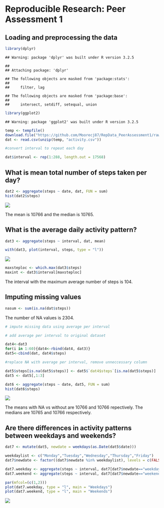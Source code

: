 # Reproducible Research: Peer Assessment 1


## Loading and preprocessing the data


```r
library(dplyr)
```

```
## Warning: package 'dplyr' was built under R version 3.2.5
```

```
## 
## Attaching package: 'dplyr'
```

```
## The following objects are masked from 'package:stats':
## 
##     filter, lag
```

```
## The following objects are masked from 'package:base':
## 
##     intersect, setdiff, setequal, union
```

```r
library(ggplot2)
```

```
## Warning: package 'ggplot2' was built under R version 3.2.5
```

```r
temp <- tempfile()
download.file("https://github.com/Moorecj87/RepData_PeerAssessment1/raw/master/activity.zip", temp)
dat <- read.csv(unzip(temp, "activity.csv"))

#convert interval to repeat each day

dat$interval <- rep(1:288, length.out = 17568)
```

## What is mean total number of steps taken per day?


```r
dat2 <- aggregate(steps ~ date, dat, FUN = sum)
hist(dat2$steps)
```

![](PA1_template_files/figure-html/unnamed-chunk-2-1.png)<!-- -->

The mean is 10766 and the median is 10765.

## What is the average daily activity pattern?


```r
dat3 <- aggregate(steps ~ interval, dat, mean)

with(dat3, plot(interval, steps, type = "l"))
```

![](PA1_template_files/figure-html/unnamed-chunk-3-1.png)<!-- -->

```r
maxsteploc <- which.max(dat3$steps)
maxint <- dat3$interval[maxsteploc]
```

The interval with the maximum average number of steps is 104.

## Imputing missing values


```r
nasum <- sum(is.na(dat$steps))
```

The number of NA values is 2304.


```r
# impute missing data using average per interval

# add average per interval to original dataset

dat4<-dat3
for(i in 1:60){dat4<-rbind(dat4, dat3)}
dat5<-cbind(dat, dat4$steps)

#replace NA with average per interval, remove unneccessary column

dat5$steps[is.na(dat5$steps)] <- dat5$`dat4$steps`[is.na(dat5$steps)]
dat5 <- dat5[,1:3]

dat6 <- aggregate(steps ~ date, dat5, FUN = sum)
hist(dat6$steps)
```

![](PA1_template_files/figure-html/unnamed-chunk-5-1.png)<!-- -->

The means with NA vs without are 10766 and 10766 repectively.  The medians are 10765 and 10766 respectively.

## Are there differences in activity patterns between weekdays and weekends?


```r
dat7 <- mutate(dat5, newdate = weekdays(as.Date(dat5$date)))

weekdaylist <- c("Monday","Tuesday","Wednesday","Thursday","Friday")
dat7$newdate <- factor((dat7$newdate %in% weekdaylist), levels = c(FALSE,TRUE),                              labels = c('weekend','weekday'))

dat7.weekday <- aggregate(steps ~ interval, dat7[dat7$newdate=="weekday",], mean)
dat7.weekend <- aggregate(steps ~ interval, dat7[dat7$newdate=="weekend",], mean)

par(mfcol=(c(1,2)))
plot(dat7.weekday, type = "l", main = "Weekdays")
plot(dat7.weekend, type = "l", main = "Weekends")
```

![](PA1_template_files/figure-html/unnamed-chunk-6-1.png)<!-- -->
